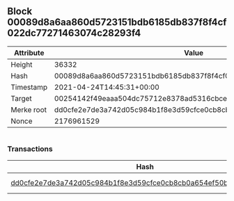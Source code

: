 ## Block 00089d8a6aa860d5723151bdb6185db837f8f4cf022dc77271463074c28293f4

Attribute | Value
--- | ---
Height | 36332
Hash | 00089d8a6aa860d5723151bdb6185db837f8f4cf022dc77271463074c28293f4
Timestamp | 2021-04-24T14:45:31+00:00
Target | 00254142f49eaaa504dc75712e8378ad5316cbcead634704b3734b6271167cc4
Merke root | dd0cfe2e7de3a742d05c984b1f8e3d59cfce0cb8cb0a654ef50b59fc8d225782
Nonce | 2176961529

```

```

### Transactions

Hash | Amount
--- | ---
[dd0cfe2e7de3a742d05c984b1f8e3d59cfce0cb8cb0a654ef50b59fc8d225782](dd0cfe2e7de3a742d05c984b1f8e3d59cfce0cb8cb0a654ef50b59fc8d225782.md) | 10.00000000 SKEPTI 
